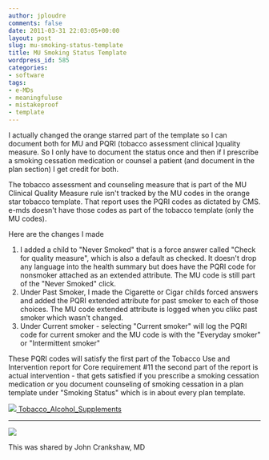 ```yaml
---
author: jploudre
comments: false
date: 2011-03-31 22:03:05+00:00
layout: post
slug: mu-smoking-status-template
title: MU Smoking Status Template
wordpress_id: 585
categories:
- software
tags:
- e-MDs
- meaningfuluse
- mistakeproof
- template
---
```


I actually changed the orange starred part of the template so I can document both for MU and PQRI (tobacco assessment clinical )quality measure. So I only have to document the status once and then if I prescribe a smoking cessation medication or counsel a patient (and document in the plan section) I get credit for both.

The tobacco assessment and counseling measure that is part of the MU Clinical Quality Measure rule isn't tracked by the MU codes in the orange star tobacco template. That report uses the PQRI codes as dictated by CMS. e-mds doesn't have those codes as part of the tobacco template (only the MU codes).

Here are the changes I made

1. I added a child to "Never Smoked" that is a force answer called "Check for quality measure", which is also a default as checked. It doesn't drop any language into the health summary but does have the PQRI code for nonsmoker attached as an extended attribute. The MU code is still part of the "Never Smoked" click.
2. Under Past Smoker, I made the Cigarette or Cigar childs forced answers and added the PQRI extended attribute for past smoker to each of those choices. The MU code extended attribute is logged when you clikc past smoker which wasn't changed.
3. Under Current smoker - selecting "Current smoker" will log the PQRI code for current smoker and the MU code is with the "Everyday smoker" or "Intermittent smoker"

These PQRI codes will satisfy the first part of the Tobacco Use and Intervention report for Core requirement #11
the second part of the report is actual intervention - that gets satisfied if you prescribe a smoking cessation medication or you document counseling of smoking cessation in a plan template under "Smoking Status" which is in about every plan template.

[![](http://unchart.com/wp-content/uploads/2011/01/57-download.png) Tobacco_Alcohol_Supplements](http://unchart.com/wp-content/uploads/2011/03/Tobacco_Alcohol_Supplements.zip)

-------------------------

![](http://unchart.com/wp-content/uploads/2011/03/joker.jpg.jpg)

This was shared by John Crankshaw, MD
